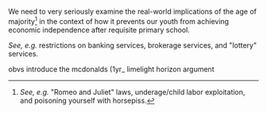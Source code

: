 We need to very seriously examine the real-world implications of the age of majority[^r] in the context of how it prevents our youth from achieving economic independence after requisite primary school.

_See, e.g._ restrictions on banking services, brokerage services, and "lottery" services.

obvs introduce the mcdonalds (1yr_ limelight horizon argument

[^r]: _See, e.g._ "Romeo and Juliet" laws, underage/child labor exploitation, and poisoning yourself with horsepiss.
